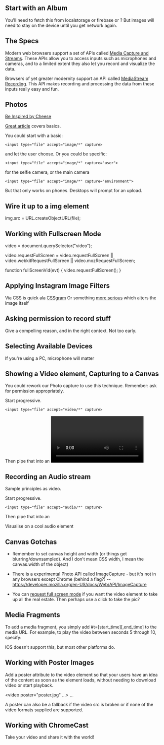 
## Start with an Album

You'll need to fetch this from localstorage or firebase or ?
But images will need to stay on the device until you get network again.



## The Specs

Modern web browsers support a set of APIs called [Media Capture and Streams](https://www.w3.org/TR/mediacapture-streams/). These APIs allow you to access inputs such as microphones and cameras, and to a limited extent they also let you record and visualize the data.

Browsers of yet greater modernity support an API called [MediaStream Recording](https://www.w3.org/TR/mediastream-recording/). This API makes recording and processing the data from these inputs really easy and fun.

## Photos

[Be Inspired by Cheese](https://polymer-cheese.firebaseapp.com/)

[Great article](https://developers.google.com/web/fundamentals/media/capturing-images/) covers basics.

You could start with a basic:

```
<input type="file" accept="image/*" capture>
```

and let the user choose. Or you could be specific:

```
<input type="file" accept="image/*" capture="user">
```

for the selfie camera, or the main camera 

```
<input type="file" accept="image/*" capture="environment">
```

But that only works on phones. Desktops will prompt for an upload.

## Wire it up to a img element

img.src = URL.createObjectURL(file);


## Working with Fullscreen Mode

video = document.querySelector("video");

 video.requestFullScreen =
      video.requestFullScreen ||
      video.webkitRequestFullScreen ||
      video.mozRequestFullScreen;

function fullScreenVid(evt) {
    video.requestFullScreen();
}



## Applying Instagram Image Filters

Via CSS is quick ala [CSSgram](https://una.im/CSSgram/)
Or something [more serious](https://github.com/girliemac/filterous-2) which alters the image itself

## Asking permission to record stuff

Give a compelling reason, and in the right context. Not too early.

## Selecting Available Devices

If you're using a PC, microphone will matter

## Showing a Video element, Capturing to a Canvas

You could rework our Photo capture to use this technique. 
Remember: ask for permission appropriately.

Start progressive.
```
<input type="file" accept="video/*" capture>
```
Then pipe that into an <video> element and you're off


## Recording an Audio stream

Sample principles as video.

Start progressive.
```
<input type="file" accept="audio/*" capture>
```
Then pipe that into an <audio> element and you're off

Visualise on a cool audio element

## Canvas Gotchas

* Remember to set canvas height and width (or things get blurring/downsampled). And I don't mean CSS width, I mean the canvas.width of the object)

* There is a experimental Photo API called ImageCapture - but it's not in any browsers except Chrome (behind a flag?) -- https://developer.mozilla.org/en-US/docs/Web/API/ImageCapture

* You can [request full screen mode](https://developer.mozilla.org/en-US/docs/Web/API/Fullscreen_API) if you want the video element to take up all the real estate. Then perhaps use a click to take the pic? 


## Media Fragments

To add a media fragment, you simply add #t=[start_time][,end_time] to the media URL. For example, to play the video between seconds 5 through 10, specify:

<source src="video/chrome.webm#t=5,10" type="video/webm">

IOS doesn't support this, but most other platforms do.

## Working with Poster Images

Add a poster attribute to the video element so that your users have an idea of the content as soon as the element loads, without needing to download video or start playback.

<video poster="poster.jpg" ...>
  ...
</video>

A poster can also be a fallback if the video src is broken or if none of the video formats supplied are supported. 


## Working with ChromeCast

Take your video and share it with the world!

